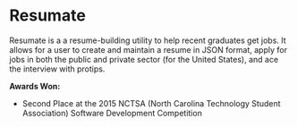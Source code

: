 # Resumate
Resumate is a a resume-building utility to help recent graduates get jobs. It allows for a user to create and maintain a resume 
in JSON format, apply for jobs in both the public and private sector (for the United States), and ace the interview with protips. 

**Awards Won:**
 - Second Place at the 2015 NCTSA (North Carolina Technology Student Association) Software Development Competition
